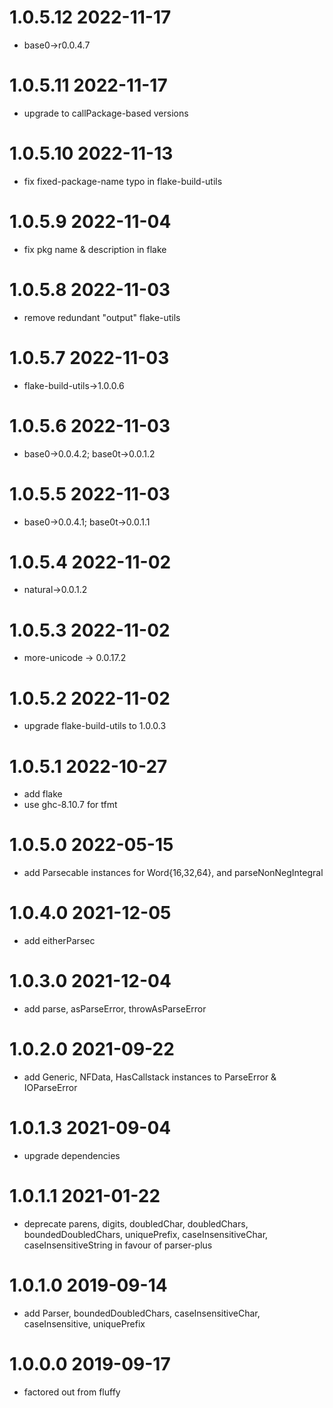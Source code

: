 1.0.5.12 2022-11-17
===================
- base0->r0.0.4.7

1.0.5.11 2022-11-17
===================
- upgrade to callPackage-based versions

1.0.5.10 2022-11-13
===================
- fix fixed-package-name typo in flake-build-utils

1.0.5.9 2022-11-04
==================
- fix pkg name & description in flake

1.0.5.8 2022-11-03
==================
- remove redundant "output" flake-utils

1.0.5.7 2022-11-03
==================
- flake-build-utils->1.0.0.6

1.0.5.6 2022-11-03
==================
- base0->0.0.4.2; base0t->0.0.1.2

1.0.5.5 2022-11-03
==================
- base0->0.0.4.1; base0t->0.0.1.1

1.0.5.4 2022-11-02
==================
- natural->0.0.1.2

1.0.5.3 2022-11-02
==================
- more-unicode -> 0.0.17.2

1.0.5.2 2022-11-02
==================
- upgrade flake-build-utils to 1.0.0.3

1.0.5.1 2022-10-27
==================
- add flake
- use ghc-8.10.7 for tfmt

1.0.5.0 2022-05-15
==================
- add Parsecable instances for Word{16,32,64}, and parseNonNegIntegral

1.0.4.0 2021-12-05
==================
- add eitherParsec

1.0.3.0 2021-12-04
==================
- add parse, asParseError, throwAsParseError

1.0.2.0 2021-09-22
==================
- add Generic, NFData, HasCallstack instances to ParseError & IOParseError

1.0.1.3 2021-09-04
==================
- upgrade dependencies

1.0.1.1 2021-01-22
==================
- deprecate parens, digits, doubledChar, doubledChars, boundedDoubledChars,
  uniquePrefix, caseInsensitiveChar, caseInsensitiveString in favour of
  parser-plus

1.0.1.0 2019-09-14
==================
- add Parser, boundedDoubledChars, caseInsensitiveChar, caseInsensitive,
  uniquePrefix

1.0.0.0 2019-09-17
==================
- factored out from fluffy
